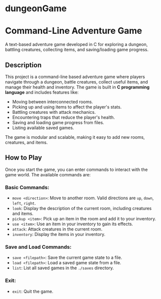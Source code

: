 # dungeonGame
# Command-Line Adventure Game
A text-based adventure game developed in C for exploring a dungeon, battling creatures, collecting items, and saving/loading game progress.
## Description
This project is a command-line based adventure game where players navigate through a dungeon, battle creatures, collect useful items, and manage their health and inventory. The game is built in **C programming language** and includes features like:
- Moving between interconnected rooms.
- Picking up and using items to affect the player's stats.
- Battling creatures with attack mechanics.
- Encountering traps that reduce the player's health.
- Saving and loading game progress from files.
- Listing available saved games.

The game is modular and scalable, making it easy to add new rooms, creatures, and items.

## How to Play
Once you start the game, you can enter commands to interact with the game world. The available commands are:

### Basic Commands:
- `move <direction>`: Move to another room. Valid directions are `up`, `down`, `left`, `right`.
- `look`: Display the description of the current room, including creatures and items.
- `pickup <item>`: Pick up an item in the room and add it to your inventory.
- `use <item>`: Use an item in your inventory to gain its effects.
- `attack`: Attack creatures in the current room.
- `inventory`: Display the items in your inventory.

### Save and Load Commands:
- `save <filepath>`: Save the current game state to a file.
- `load <filepath>`: Load a saved game state from a file.
- `list`: List all saved games in the `./saves` directory.

### Exit:
- `exit`: Quit the game.



